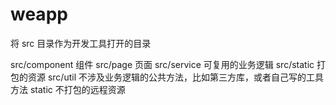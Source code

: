 # weapp

将 src 目录作为开发工具打开的目录

src/component 组件
src/page 页面
src/service 可复用的业务逻辑
src/static 打包的资源
src/util 不涉及业务逻辑的公共方法，比如第三方库，或者自己写的工具方法
static 不打包的远程资源
